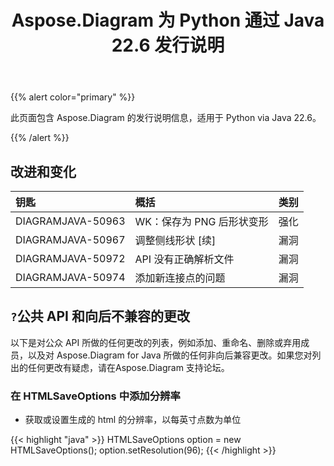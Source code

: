 ﻿---
title: Aspose.Diagram 为 Python 通过 Java 22.6 发行说明
type: docs
weight: 22
url: /zh/java/aspose-diagram-for-python-via-java-22-6-release-notes/
---
{{% alert color="primary" %}}

此页面包含 Aspose.Diagram 的发行说明信息，适用于 Python via Java 22.6。

{{% /alert %}}
## **改进和变化**  ##

|**钥匙**|**概括**|**类别**|
|:- |:- |:- |
|DIAGRAMJAVA-50963|WK：保存为 PNG 后形状变形|强化|
|DIAGRAMJAVA-50967|调整侧线形状 [续]|漏洞|
|DIAGRAMJAVA-50972|API 没有正确解析文件|漏洞|
|DIAGRAMJAVA-50974|添加新连接点的问题|漏洞|

## `?`**公共 API 和向后不兼容的更改**
以下是对公众 API 所做的任何更改的列表，例如添加、重命名、删除或弃用成员，以及对 Aspose.Diagram for Java 所做的任何非向后兼容更改。如果您对列出的任何更改有疑虑，请在Aspose.Diagram 支持论坛。

### **在 HTMLSaveOptions 中添加分辨率**
- 获取或设置生成的 html 的分辨率，以每英寸点数为单位

{{< highlight "java" >}}
HTMLSaveOptions option = new HTMLSaveOptions();
option.setResolution(96);
{{< /highlight >}}
